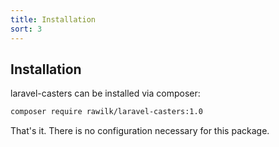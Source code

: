 ```yaml
---
title: Installation
sort: 3
---
```


## Installation

laravel-casters can be installed via composer:

```bash
composer require rawilk/laravel-casters:1.0
```

That's it. There is no configuration necessary for this package.
